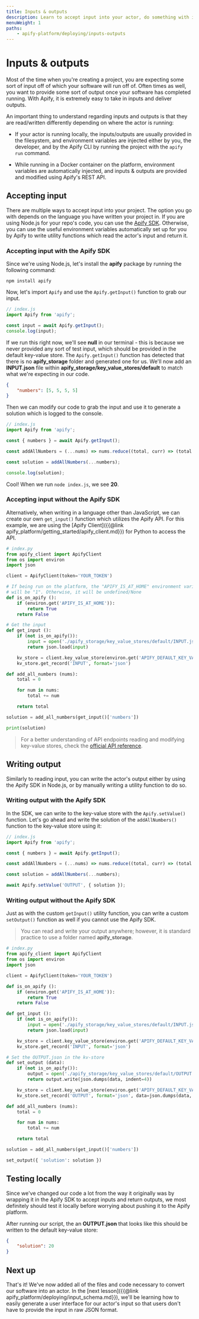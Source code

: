 ```yaml
---
title: Inputs & outputs
description: Learn to accept input into your actor, do something with it, then return output. Actors can be written in any language, so this concept is language agnostic.
menuWeight: 1
paths:
    - apify-platform/deploying/inputs-outputs
---
```


# [](#inputs-outputs) Inputs & outputs

Most of the time when you're creating a project, you are expecting some sort of input off of which your software will run off of. Often times as well, you want to provide some sort of output once your software has completed running. With Apify, it is extremely easy to take in inputs and deliver outputs.

An important thing to understand regarding inputs and outputs is that they are read/written differently depending on where the actor is running:

- If your actor is running locally, the inputs/outputs are usually provided in the filesystem, and environment variables are injected either by you, the developer, and by the Apify CLI by running the project with the `apify run` command.

- While running in a Docker container on the platform, environment variables are automatically injected, and inputs & outputs are provided and modified using Apify's REST API.

## [](#accepting-input) Accepting input

There are multiple ways to accept input into your project. The option you go with depends on the language you have written your project in. If you are using Node.js for your repo's code, you can use the [Apify SDK](https://www.npmjs.com/package/apify). Otherwise, you can use the useful environment variables automatically set up for you by Apify to write utility functions which read the actor's input and return it.

### Accepting input with the Apify SDK

Since we're using Node.js, let's install the **apify** package by running the following command:

```shell
npm install apify
```

Now, let's import `Apify` and use the `Apify.getInput()` function to grab our input.

```JavaScript
// index.js
import Apify from 'apify';

const input = await Apify.getInput();
console.log(input);
```

If we run this right now, we'll see **null** in our terminal - this is because we never provided any sort of test input, which should be provided in the default key-value store. The `Apify.getInput()` function has detected that there is no **apify_storage** folder and generated one for us. We'll now add an **INPUT.json** file within **apify_storage/key_value_stores/default** to match what we're expecting in our code.

```JSON
{
    "numbers": [5, 5, 5, 5]
}
```

Then we can modify our code to grab the input and use it to generate a solution which is logged to the console.

```JavaScript
// index.js
import Apify from 'apify';

const { numbers } = await Apify.getInput();

const addAllNumbers = (...nums) => nums.reduce((total, curr) => (total += curr));

const solution = addAllNumbers(...numbers);

console.log(solution);
```

Cool! When we run `node index.js`, we see **20**.

### Accepting input without the Apify SDK

Alternatively, when writing in a language other than JavaScript, we can create our own `get_input()` function which utilizes the Apify API. For this example, we are using the [Apify Client]({{@link apify_platform/getting_started/apify_client.md}}) for Python to access the API.

```Python
# index.py
from apify_client import ApifyClient
from os import environ
import json

client = ApifyClient(token='YOUR_TOKEN')

# If being run on the platform, the "APIFY_IS_AT_HOME" environment variable
# will be "1". Otherwise, it will be undefined/None
def is_on_apify ():
    if (environ.get('APIFY_IS_AT_HOME')):
        return True
    return False

# Get the input
def get_input ():
    if (not is_on_apify()):
        input = open('./apify_storage/key_value_stores/default/INPUT.json')
        return json.load(input)

    kv_store = client.key_value_store(environ.get('APIFY_DEFAULT_KEY_VALUE_STORE_ID'))
    kv_store.get_record('INPUT', format='json')

def add_all_numbers (nums):
    total = 0

    for num in nums:
        total += num

    return total

solution = add_all_numbers(get_input()['numbers'])

print(solution)
```

> For a better understanding of API endpoints reading and modifying key-value stores, check the [official API reference](https://docs.apify.com/api/v2#/reference/key-value-stores).

## [](#writing-output) Writing output

Similarly to reading input, you can write the actor's output either by using the Apify SDK in Node.js, or by manually writing a utility function to do so.

### Writing output with the Apify SDK

In the SDK, we can write to the key-value store with the `Apify.setValue()` function. Let's go ahead and write the solution of the `addAllNumbers()` function to the key-value store using it:

```JavaScript
// index.js
import Apify from 'apify';

const { numbers } = await Apify.getInput();

const addAllNumbers = (...nums) => nums.reduce((total, curr) => (total += curr));

const solution = addAllNumbers(...numbers);

await Apify.setValue('OUTPUT', { solution });
```

### Writing output without the Apify SDK

Just as with the custom `getInput()` utility function, you can write a custom `setOutput()` function as well if you cannot use the Apify SDK.

> You can read and write your output anywhere; however, it is standard practice to use a folder named **apify_storage**.

```Python
# index.py
from apify_client import ApifyClient
from os import environ
import json

client = ApifyClient(token='YOUR_TOKEN')

def is_on_apify ():
    if (environ.get('APIFY_IS_AT_HOME')):
        return True
    return False

def get_input ():
    if (not is_on_apify()):
        input = open('./apify_storage/key_value_stores/default/INPUT.json')
        return json.load(input)

    kv_store = client.key_value_store(environ.get('APIFY_DEFAULT_KEY_VALUE_STORE_ID'))
    kv_store.get_record('INPUT', format='json')

# Set the OUTPUT.json in the kv-store
def set_output (data):
    if (not is_on_apify()):
        output = open('./apify_storage/key_value_stores/default/OUTPUT.json', 'w')
        return output.write(json.dumps(data, indent=4))

    kv_store = client.key_value_store(environ.get('APIFY_DEFAULT_KEY_VALUE_STORE_ID'))
    kv_store.set_record('OUTPUT', format='json', data=json.dumps(data, indent=4))

def add_all_numbers (nums):
    total = 0

    for num in nums:
        total += num

    return total

solution = add_all_numbers(get_input()['numbers'])

set_output({ 'solution': solution })
```

## [](#testing-locally) Testing locally

Since we've changed our code a lot from the way it originally was by wrapping it in the Apify SDK to accept inputs and return outputs, we most definitely should test it locally before worrying about pushing it to the Apify platform.

After running our script, the an **OUTPUT.json** that looks like this should be written to the default key-value store:

```JSON
{
    "solution": 20
}
```

## [](#next) Next up

That's it! We've now added all of the files and code necessary to convert our software into an actor. In the [next lesson]({{@link apify_platform/deploying/input_schema.md}}), we'll be learning how to easily generate a user interface for our actor's input so that users don't have to provide the input in raw JSON format.
